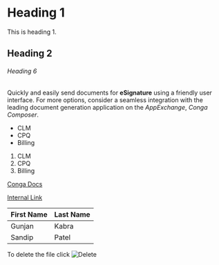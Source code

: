 # Heading 1
This is heading 1.

## Heading 2

###### Heading 6


Quickly and easily send documents for **eSignature** using a friendly user interface. For more options, consider a seamless integration with the leading document generation application on the _AppExchange_, _Conga Composer_.

-  CLM
-  CPQ
-  Billing

1.  CLM
1.  CPQ
1.  Billing

[Conga Docs](https://documentation.conga.com/display/CS/.Signing+a+Document+vDecember-21)

[Internal Link](#Heading-1)

| First Name | Last Name |
|------------|-----------|
| Gunjan     | Kabra     |
| Sandip     | Patel     |

To delete the file click ![Delete](/Demo1/assets/images/delete.png "Delete Icon")